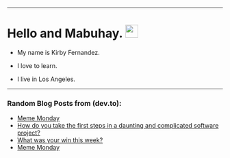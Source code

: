 
<img src="https://komarev.com/ghpvc/?username=kirbygit&style=flat-square&color=blue" alt=""/>

---
<h1>
  Hello and Mabuhay.
  <img src="https://media.giphy.com/media/hvRJCLFzcasrR4ia7z/giphy.gif" width="30px"/>
</h1>

- My name is Kirby Fernandez.

- I love to learn.

- I live in Los Angeles.

---

### Random Blog Posts from (dev.to):
<!-- BLOG-POST-LIST:START -->
- [Meme Monday](https://dev.to/ben/meme-monday-1kmm)
- [How do you take the first steps in a daunting and complicated software project?](https://dev.to/ben/how-do-you-take-the-first-steps-in-a-daunting-and-complicated-software-project-209)
- [What was your win this week?](https://dev.to/devteam/what-was-your-win-this-week-2e6k)
- [Meme Monday](https://dev.to/ben/meme-monday-26jm)
<!-- BLOG-POST-LIST:END -->

